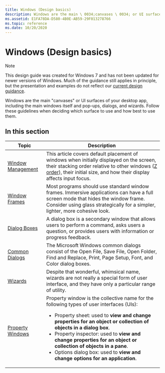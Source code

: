 ```yaml
---
title: Windows (Design basics)
description: Windows are the main \ 0034;canvases \ 0034; or UI surfaces of your desktop app, including the main windows itself and pop-ups, dialogs, and wizards. Follow these guidelines when deciding which surface to use and how best to use them.
ms.assetid: E1FA78DA-D580-4B0E-AB59-29F013278766
ms.topic: reference
ms.date: 10/20/2020
---
```


# Windows (Design basics)

> [!NOTE]
> This design guide was created for Windows 7 and has not been updated for newer versions of Windows. Much of the guidance still applies in principle, but the presentation and examples do not reflect our [current design guidance](/windows/uwp/design/).

Windows are the main "canvases" or UI surfaces of your desktop app, including the main windows itself and pop-ups, dialogs, and wizards. Follow these guidelines when deciding which surface to use and how best to use them.

## In this section




| Topic | Description | 
|-------|-------------|
| <a href="win-window-mgt.md">Window Management</a><br /> | This article covers default placement of windows when initially displayed on the screen, their stacking order relative to other windows (<a href="glossary.md">Z order</a>), their initial size, and how their display affects input focus.<br /> | 
| <a href="win-window-frames.md">Window Frames</a><br /> | Most programs should use standard window frames. Immersive applications can have a full screen mode that hides the window frame. Consider using glass strategically for a simpler, lighter, more cohesive look. <br /> | 
| <a href="win-dialog-box.md">Dialog Boxes</a><br /> | A dialog box is a secondary window that allows users to perform a command, asks users a question, or provides users with information or progress feedback.<br /> | 
| <a href="win-common-dlg.md">Common Dialogs</a><br /> | The Microsoft Windows common dialogs consist of the Open File, Save File, Open Folder, Find and Replace, Print, Page Setup, Font, and Color dialog boxes.<br /> | 
| <a href="win-wizards.md">Wizards</a><br /> | Despite that wonderful, whimsical name, wizards are not really a special form of user interface, and they have only a particular range of utility. <br /> | 
| <a href="win-property-win.md">Property Windows</a><br /> | Property window is the collective name for the following types of user interfaces (UIs):<br /><ul><li>Property sheet: used to <strong>view and change properties for an object or collection of objects in a dialog box</strong>.</li><li>Property inspector: used to <strong>view and change properties for an object or collection of objects in a pane</strong>.</li><li>Options dialog box: used to <strong>view and change options for an application</strong>.</li></ul> | 




 

 

